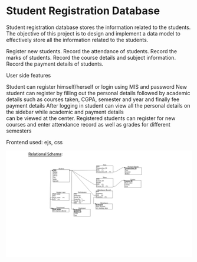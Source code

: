 # Student Registration Database

   Student registration database stores the information related to the students.
   The objective of this project is to design and implement a data model to effectively store all the    information related to the students.   

   Register new students.
   Record the attendance of students.
   Record the marks of students.
   Record the course details and subject information.
   Record the payment details of students.

   User side features

   Student can register himself/herself or login using MIS and password
   New student can register by filling out the personal details followed by academic details such as courses taken,
   CGPA, semester and year and finally fee payment details
   After logging in student can view all the personal details on the sidebar while academic and payment details    
   can be viewed at the center.
   Registered students can register for new courses and enter attendance record as well as grades for different    semesters  

   Frontend used: ejs, css
      
   ![Relational_Schema](snapshots/Relational_schema.png)

